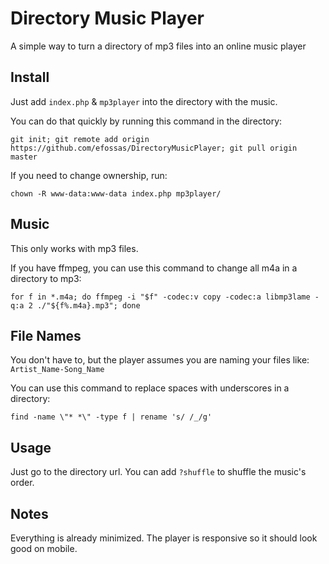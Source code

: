 # Directory Music Player

A simple way to turn a directory of mp3 files into an online music player

## Install

Just add `index.php` & `mp3player` into the directory with the music.

You can do that quickly by running this command in the directory:

```git init; git remote add origin https://github.com/efossas/DirectoryMusicPlayer; git pull origin master```

If you need to change ownership, run:

```chown -R www-data:www-data index.php mp3player/```

## Music

This only works with mp3 files.

If you have ffmpeg, you can use this command to change all m4a in a directory to mp3:

```for f in *.m4a; do ffmpeg -i "$f" -codec:v copy -codec:a libmp3lame -q:a 2 ./"${f%.m4a}.mp3"; done```

## File Names

You don't have to, but the player assumes you are naming your files like: `Artist_Name-Song_Name`

You can use this command to replace spaces with underscores in a directory:

```find -name \"* *\" -type f | rename 's/ /_/g'```

## Usage

Just go to the directory url. You can add `?shuffle` to shuffle the music's order.

## Notes

Everything is already minimized. The player is responsive so it should look good on mobile.
